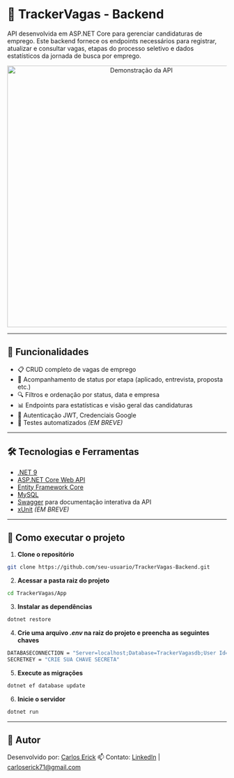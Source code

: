 # 📌 TrackerVagas - Backend

API desenvolvida em ASP.NET Core para gerenciar candidaturas de emprego. Este backend fornece os endpoints necessários para registrar, atualizar e consultar vagas, etapas do processo seletivo e dados estatísticos da jornada de busca por emprego.

<p align="center">
  <img src="https://github.com/user-attachments/assets/f26877a0-4f5b-4423-b37b-85c1e6ccc428" alt="Demonstração da API" width="600"/>
</p>

---

## 🔧 Funcionalidades

- 📋 CRUD completo de vagas de emprego
- 🧭 Acompanhamento de status por etapa (aplicado, entrevista, proposta etc.)
- 🔍 Filtros e ordenação por status, data e empresa
- 📊 Endpoints para estatísticas e visão geral das candidaturas
- 🔐 Autenticação JWT, Credenciais Google
- 🧪 Testes automatizados *(EM BREVE)*

---

## 🛠️ Tecnologias e Ferramentas

- [.NET 9](https://dotnet.microsoft.com/)
- [ASP.NET Core Web API](https://learn.microsoft.com/aspnet/core/web-api/)
- [Entity Framework Core](https://docs.microsoft.com/ef/core/)
- [MySQL](https://dev.mysql.com/doc/)
- [Swagger](https://swagger.io/tools/swagger-ui/) para documentação interativa da API
- [xUnit](https://xunit.net/) *(EM BREVE)*

---

## 🚀 Como executar o projeto

1. **Clone o repositório**
```bash
git clone https://github.com/seu-usuario/TrackerVagas-Backend.git
```
2. **Acessar a pasta raiz do projeto**
```bash
cd TrackerVagas/App
```
3. **Instalar as dependências**
```bash
dotnet restore
```
4. **Crie uma arquivo *.env* na raiz do projeto e preencha as seguintes chaves**
```bash
DATABASECONNECTION = "Server=localhost;Database=TrackerVagasdb;User Id="SEU USUARIO";Password="SUA SENHA""
SECRETKEY = "CRIE SUA CHAVE SECRETA"
```
5. **Execute as migrações**
```bash
dotnet ef database update
```
6. **Inicie o servidor**
```bash
dotnet run
```
---
## 👤 Autor
Desenvolvido por: [Carlos Erick](https://github.com/carloserickms)
📫 Contato: [LinkedIn](https://www.linkedin.com/in/carlos-erick/) | carloserick71@gmail.com
